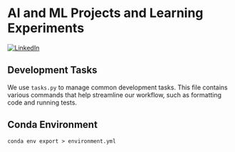 # AI and ML Projects and Learning Experiments

[![LinkedIn](https://img.shields.io/badge/LinkedIn-Connect-blue)](https://www.linkedin.com/in/mpazaryna/)

## Development Tasks

We use `tasks.py` to manage common development tasks. This file contains various commands that help streamline our workflow, such as formatting code and running tests.

## Conda Environment

```shell
conda env export > environment.yml
```
